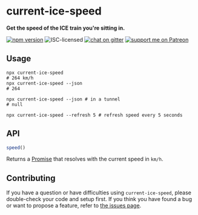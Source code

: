 # current-ice-speed

**Get the speed of the ICE train you're sitting in.**

[![npm version](https://img.shields.io/npm/v/current-ice-speed.svg)](https://www.npmjs.com/package/current-ice-speed)
![ISC-licensed](https://img.shields.io/github/license/derhuerst/current-ice-speed.svg)
[![chat on gitter](https://badges.gitter.im/derhuerst.svg)](https://gitter.im/derhuerst)
[![support me on Patreon](https://img.shields.io/badge/support%20me-on%20patreon-fa7664.svg)](https://patreon.com/derhuerst)


## Usage

```shell
npx current-ice-speed
# 264 km/h
npx current-ice-speed --json
# 264

npx current-ice-speed --json # in a tunnel
# null

npx current-ice-speed --refresh 5 # refresh speed every 5 seconds
```

## API

```js
speed()
```

Returns a [Promise](https://developer.mozilla.org/en-US/docs/Web/JavaScript/Reference/Global_Objects/Promise) that resolves with the current speed in `km/h`.


## Contributing

If you have a question or have difficulties using `current-ice-speed`, please double-check your code and setup first. If you think you have found a bug or want to propose a feature, refer to [the issues page](https://github.com/derhuerst/current-ice-speed/issues).
